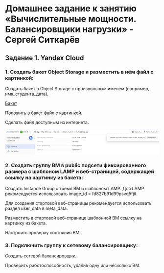 # Домашнее задание к занятию «Вычислительные мощности. Балансировщики нагрузки» - Сергей Ситкарёв

## Задание 1. Yandex Cloud

### 1. Создать бакет Object Storage и разместить в нём файл с картинкой:

Создать бакет в Object Storage с произвольным именем (например, имя_студента_дата).

[Бакет](https://github.com/SSitkarev/15.2-computing-load_balancers/blob/main/bucket.tf)

Положить в бакет файл с картинкой.

Сделать файл доступным из интернета.

![Задание1](https://github.com/SSitkarev/15.2-computing-load_balancers/blob/main/img/1.jpg)

### 2. Создать группу ВМ в public подсети фиксированного размера с шаблоном LAMP и веб-страницей, содержащей ссылку на картинку из бакета:

Создать Instance Group с тремя ВМ и шаблоном LAMP. Для LAMP рекомендуется использовать image_id = fd827b91d99psvq5fjit.

Для создания стартовой веб-страницы рекомендуется использовать раздел user_data в meta_data.

Разместить в стартовой веб-странице шаблонной ВМ ссылку на картинку из бакета.

Настроить проверку состояния ВМ.

### 3. Подключить группу к сетевому балансировщику:

Создать сетевой балансировщик.

Проверить работоспособность, удалив одну или несколько ВМ.